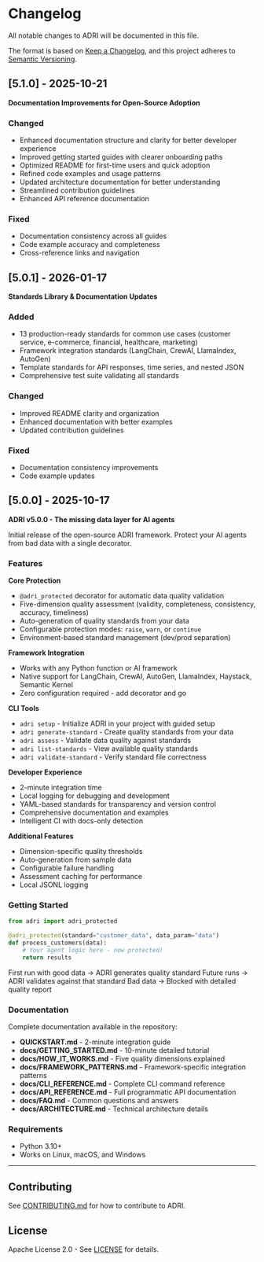 # Changelog

All notable changes to ADRI will be documented in this file.

The format is based on [Keep a Changelog](https://keepachangelog.com/en/1.0.0/),
and this project adheres to [Semantic Versioning](https://semver.org/spec/v2.0.0.html).

## [5.1.0] - 2025-10-21

**Documentation Improvements for Open-Source Adoption**

### Changed
- Enhanced documentation structure and clarity for better developer experience
- Improved getting started guides with clearer onboarding paths
- Optimized README for first-time users and quick adoption
- Refined code examples and usage patterns
- Updated architecture documentation for better understanding
- Streamlined contribution guidelines
- Enhanced API reference documentation

### Fixed
- Documentation consistency across all guides
- Code example accuracy and completeness
- Cross-reference links and navigation

## [5.0.1] - 2026-01-17

**Standards Library & Documentation Updates**

### Added
- 13 production-ready standards for common use cases (customer service, e-commerce, financial, healthcare, marketing)
- Framework integration standards (LangChain, CrewAI, LlamaIndex, AutoGen)
- Template standards for API responses, time series, and nested JSON
- Comprehensive test suite validating all standards

### Changed
- Improved README clarity and organization
- Enhanced documentation with better examples
- Updated contribution guidelines

### Fixed
- Documentation consistency improvements
- Code example updates

## [5.0.0] - 2025-10-17

**ADRI v5.0.0 - The missing data layer for AI agents**

Initial release of the open-source ADRI framework. Protect your AI agents from bad data with a single decorator.

### Features

**Core Protection**
- `@adri_protected` decorator for automatic data quality validation
- Five-dimension quality assessment (validity, completeness, consistency, accuracy, timeliness)
- Auto-generation of quality standards from your data
- Configurable protection modes: `raise`, `warn`, or `continue`
- Environment-based standard management (dev/prod separation)

**Framework Integration**
- Works with any Python function or AI framework
- Native support for LangChain, CrewAI, AutoGen, LlamaIndex, Haystack, Semantic Kernel
- Zero configuration required - add decorator and go

**CLI Tools**
- `adri setup` - Initialize ADRI in your project with guided setup
- `adri generate-standard` - Create quality standards from your data
- `adri assess` - Validate data quality against standards
- `adri list-standards` - View available quality standards
- `adri validate-standard` - Verify standard file correctness

**Developer Experience**
- 2-minute integration time
- Local logging for debugging and development
- YAML-based standards for transparency and version control
- Comprehensive documentation and examples
- Intelligent CI with docs-only detection

**Additional Features**
- Dimension-specific quality thresholds
- Auto-generation from sample data
- Configurable failure handling
- Assessment caching for performance
- Local JSONL logging

### Getting Started

```python
from adri import adri_protected

@adri_protected(standard="customer_data", data_param="data")
def process_customers(data):
    # Your agent logic here - now protected!
    return results
```

First run with good data → ADRI generates quality standard
Future runs → ADRI validates against that standard
Bad data → Blocked with detailed quality report

### Documentation

Complete documentation available in the repository:
- **QUICKSTART.md** - 2-minute integration guide
- **docs/GETTING_STARTED.md** - 10-minute detailed tutorial
- **docs/HOW_IT_WORKS.md** - Five quality dimensions explained
- **docs/FRAMEWORK_PATTERNS.md** - Framework-specific integration patterns
- **docs/CLI_REFERENCE.md** - Complete CLI command reference
- **docs/API_REFERENCE.md** - Full programmatic API documentation
- **docs/FAQ.md** - Common questions and answers
- **docs/ARCHITECTURE.md** - Technical architecture details

### Requirements

- Python 3.10+
- Works on Linux, macOS, and Windows

---

## Contributing

See [CONTRIBUTING.md](CONTRIBUTING.md) for how to contribute to ADRI.

## License

Apache License 2.0 - See [LICENSE](LICENSE) for details.
